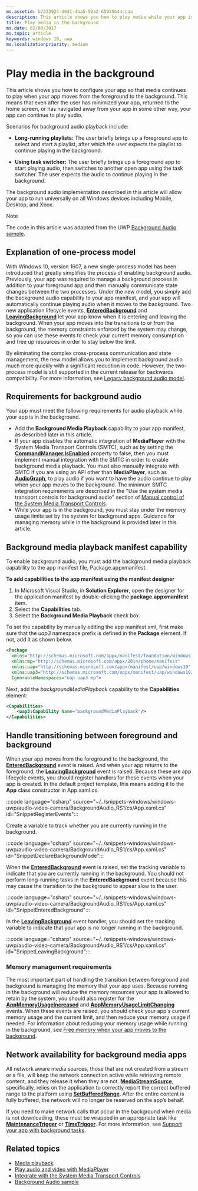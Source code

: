 ```yaml
---
ms.assetid: b7333924-d641-4ba5-92a2-65925b44ccaa
description: This article shows you how to play media while your app is running in the background.
title: Play media in the background
ms.date: 02/08/2017
ms.topic: article
keywords: windows 10, uwp
ms.localizationpriority: medium
---
```

# Play media in the background
This article shows you how to configure your app so that media continues to play when your app moves from the foreground to the background. This means that even after the user has minimized your app, returned to the home screen, or has navigated away from your app in some other way, your app can continue to play audio. 

Scenarios for background audio playback include:

-   **Long-running playlists:** The user briefly brings up a foreground app to select and start a playlist, after which the user expects the playlist to continue playing in the background.

-   **Using task switcher:** The user briefly brings up a foreground app to start playing audio, then switches to another open app using the task switcher. The user expects the audio to continue playing in the background.

The background audio implementation described in this article will allow your app to run universally on all Windows devices including Mobile, Desktop, and Xbox.

> [!NOTE]
> The code in this article was adapted from the UWP [Background Audio sample](https://github.com/Microsoft/Windows-universal-samples/tree/master/Samples/BackgroundMediaPlayback).

## Explanation of one-process model
With Windows 10, version 1607, a new single-process model has been introduced that greatly simplifies the process of enabling background audio. Previously, your app was required to manage a background process in addition to your foreground app and then manually communicate state changes between the two processes. Under the new model, you simply add the background audio capability to your app manifest, and your app will automatically continue playing audio when it moves to the background. Two new application lifecycle events, [**EnteredBackground**](/uwp/api/windows.applicationmodel.core.coreapplication.enteredbackground) and [**LeavingBackground**](/uwp/api/windows.applicationmodel.core.coreapplication.leavingbackground) let your app know when it is entering and leaving the background. When your app moves into the transitions to or from the background, the memory constraints enforced by the system may change, so you can use these events to check your current memory consumption and free up resources in order to stay below the limit.

By eliminating the complex cross-process communication and state management, the new model allows you to implement background audio much more quickly with a significant reduction in code. However, the two-process model is still supported in the current release for backwards compatibility. For more information, see [Legacy background audio model](legacy-background-media-playback.md).

## Requirements for background audio
Your app must meet the following requirements for audio playback while your app is in the background.

* Add the **Background Media Playback** capability to your app manifest, as described later in this article.
* If your app disables the automatic integration of **MediaPlayer** with the System Media Transport Controls (SMTC), such as by setting the [**CommandManager.IsEnabled**](/uwp/api/windows.media.playback.mediaplaybackcommandmanager.isenabled) property to false, then you must implement manual integration with the SMTC in order to enable background media playback. You must also manually integrate with SMTC if you are using an API other than **MediaPlayer**, such as  [**AudioGraph**](/uwp/api/Windows.Media.Audio.AudioGraph), to play audio if you want to have the audio continue to play when your app moves to the background. The minimum SMTC integration requirements are described in the "Use the system media transport controls for background audio" section of [Manual control of the System Media Transport Controls](system-media-transport-controls.md).
* While your app is in the background, you must stay under the memory usage limits set by the system for background apps. Guidance for managing memory while in the background is provided later in this article.

## Background media playback manifest capability
To enable background audio, you must add the background media playback capability to the app manifest file, Package.appxmanifest. 

**To add capabilities to the app manifest using the manifest designer**

1.  In Microsoft Visual Studio, in **Solution Explorer**, open the designer for the application manifest by double-clicking the **package.appxmanifest** item.
2.  Select the **Capabilities** tab.
3.  Select the **Background Media Playback** check box.

To set the capability by manually editing the app manifest xml, first make sure that the *uap3* namespace prefix is defined in the **Package** element. If not, add it as shown below.
```xml
<Package
  xmlns="http://schemas.microsoft.com/appx/manifest/foundation/windows10"
  xmlns:mp="http://schemas.microsoft.com/appx/2014/phone/manifest"
  xmlns:uap="http://schemas.microsoft.com/appx/manifest/uap/windows10"
  xmlns:uap3="http://schemas.microsoft.com/appx/manifest/uap/windows10/3"
  IgnorableNamespaces="uap uap3 mp">
```

Next, add the  *backgroundMediaPlayback* capability to the **Capabilities** element:
```xml
<Capabilities>
    <uap3:Capability Name="backgroundMediaPlayback"/>
</Capabilities>
```

## Handle transitioning between foreground and background
When your app moves from the foreground to the background, the [**EnteredBackground**](/uwp/api/windows.applicationmodel.core.coreapplication.enteredbackground) event is raised. And when your app returns to the foreground, the [**LeavingBackground**](/uwp/api/windows.applicationmodel.core.coreapplication.leavingbackground) event is raised. Because these are app lifecycle events, you should register handlers for these events when your app is created. In the default project template, this means adding it to the **App** class constructor in App.xaml.cs. 

:::code language="csharp" source="~/../snippets-windows/windows-uwp/audio-video-camera/BackgroundAudio_RS1/cs/App.xaml.cs" id="SnippetRegisterEvents":::

Create a variable to track whether you are currently running in the background.

:::code language="csharp" source="~/../snippets-windows/windows-uwp/audio-video-camera/BackgroundAudio_RS1/cs/App.xaml.cs" id="SnippetDeclareBackgroundMode":::

When the [**EnteredBackground**](/uwp/api/windows.applicationmodel.core.coreapplication.enteredbackground) event is raised, set the tracking variable to indicate that you are currently running in the background. You should not perform long-running tasks in the **EnteredBackground** event because this may cause the transition to the background to appear slow to the user.

:::code language="csharp" source="~/../snippets-windows/windows-uwp/audio-video-camera/BackgroundAudio_RS1/cs/App.xaml.cs" id="SnippetEnteredBackground":::

In the [**LeavingBackground**](/uwp/api/windows.applicationmodel.core.coreapplication.leavingbackground) event handler, you should set the tracking variable to indicate that your app is no longer running in the background.

:::code language="csharp" source="~/../snippets-windows/windows-uwp/audio-video-camera/BackgroundAudio_RS1/cs/App.xaml.cs" id="SnippetLeavingBackground":::

### Memory management requirements
The most important part of handling the transition between foreground and background is managing the memory that your app uses. Because running in the background will reduce the memory resources your app is allowed to retain by the system, you should also register for the [**AppMemoryUsageIncreased**](/uwp/api/windows.system.memorymanager.appmemoryusageincreased) and [**AppMemoryUsageLimitChanging**](/uwp/api/windows.system.memorymanager.appmemoryusagelimitchanging) events. When these events are raised, you should check your app's current memory usage and the current limit, and then reduce your memory usage if needed. For information about reducing your memory usage while running in the background, see [Free memory when your app moves to the background](../launch-resume/reduce-memory-usage.md).

## Network availability for background media apps
All network aware media sources, those that are not created from a stream or a file, will keep the network connection active while retrieving remote content, and they release it when they are not. [**MediaStreamSource**](/uwp/api/Windows.Media.Core.MediaStreamSource), specifically, relies on the application to correctly report the correct buffered range to the platform using [**SetBufferedRange**](/uwp/api/windows.media.core.mediastreamsource.setbufferedrange). After the entire content is fully buffered, the network will no longer be reserved on the app’s behalf.

If you need to make network calls that occur in the background when media is not downloading, these must be wrapped in an appropriate task like [**MaintenanceTrigger**](/uwp/api/Windows.ApplicationModel.Background.MaintenanceTrigger) or [**TimeTrigger**](/uwp/api/Windows.ApplicationModel.Background.TimeTrigger). For more information, see [Support your app with background tasks](../launch-resume/support-your-app-with-background-tasks.md).

## Related topics
* [Media playback](media-playback.md)
* [Play audio and video with MediaPlayer](play-audio-and-video-with-mediaplayer.md)
* [Integrate with the System Media Transport Controls](integrate-with-systemmediatransportcontrols.md)
* [Background Audio sample](https://github.com/Microsoft/Windows-universal-samples/tree/master/Samples/BackgroundMediaPlayback)

 

 
